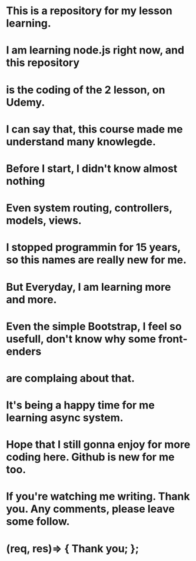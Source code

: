 # This is a repository for my lesson learning.
# I am learning node.js right now, and this repository 
# is the coding of the 2 lesson, on Udemy.
# I can say that, this course made me understand many knowlegde.
# Before I start, I didn't know almost nothing 
# Even system routing, controllers, models, views.
# I stopped programmin for 15 years, so this names are really new for me.
# But Everyday, I am learning more and more.
# Even the simple Bootstrap, I feel so usefull, don't know why some front-enders
# are complaing about that.
# It's being a happy time for me learning async system.
# Hope that I still gonna enjoy for more coding here. Github is new for me too.
# If you're watching me writing. Thank you.  Any comments, please leave some follow.
# (req, res)=> { Thank you; };
